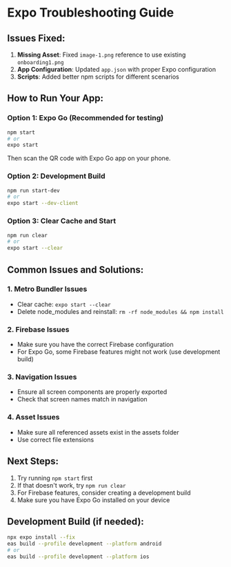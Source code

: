 # Expo Troubleshooting Guide

## Issues Fixed:

1. **Missing Asset**: Fixed `image-1.png` reference to use existing `onboarding1.png`
2. **App Configuration**: Updated `app.json` with proper Expo configuration
3. **Scripts**: Added better npm scripts for different scenarios

## How to Run Your App:

### Option 1: Expo Go (Recommended for testing)
```bash
npm start
# or
expo start
```
Then scan the QR code with Expo Go app on your phone.

### Option 2: Development Build
```bash
npm run start-dev
# or
expo start --dev-client
```

### Option 3: Clear Cache and Start
```bash
npm run clear
# or
expo start --clear
```

## Common Issues and Solutions:

### 1. Metro Bundler Issues
- Clear cache: `expo start --clear`
- Delete node_modules and reinstall: `rm -rf node_modules && npm install`

### 2. Firebase Issues
- Make sure you have the correct Firebase configuration
- For Expo Go, some Firebase features might not work (use development build)

### 3. Navigation Issues
- Ensure all screen components are properly exported
- Check that screen names match in navigation

### 4. Asset Issues
- Make sure all referenced assets exist in the assets folder
- Use correct file extensions

## Next Steps:

1. Try running `npm start` first
2. If that doesn't work, try `npm run clear`
3. For Firebase features, consider creating a development build
4. Make sure you have Expo Go installed on your device

## Development Build (if needed):
```bash
npx expo install --fix
eas build --profile development --platform android
# or
eas build --profile development --platform ios
``` 